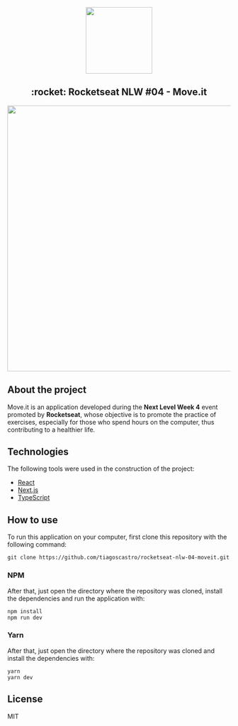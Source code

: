 <p align="center">
  <img src="../assets/favicon.svg" width="150" height="150">
</p>

<h2 align="center">:rocket: Rocketseat NLW #04 - Move.it</h2>

<p align="center">
  <img src="../assets/Home.svg" width="600" />
</p>

## About the project
Move.it is an application developed during the **Next Level Week 4** event promoted by **Rocketseat**, whose objective is to promote the practice of exercises, especially for those who spend hours on the computer, thus contributing to a healthier life.

## Technologies
The following tools were used in the construction of the project:

- [React](https://pt-br.reactjs.org/)
- [Next.js](https://nextjs.org/)
- [TypeScript](https://www.typescriptlang.org/)

## How to use
To run this application on your computer, first clone this repository with the following command:
```
git clone https://github.com/tiagoscastro/rocketseat-nlw-04-moveit.git
```
### NPM
After that, just open the directory where the repository was cloned, install the dependencies and run the application with:
```
npm install
npm run dev
```

### Yarn
After that, just open the directory where the repository was cloned and install the dependencies with:
```
yarn
yarn dev
```

## License
MIT
